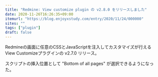 ```yaml
---
title: "Redmine: View customize plugin の v2.8.0 をリリースしました"
date: 2020-11-26T16:26:35+09:00
itemurl: "https://blog.enjoyxstudy.com/entry/2020/11/24/000000"
sites: ""
tags: ["plugin"]
draft: false
---
```


Redmineの画面に任意のCSSとJavaScriptを注入してカスタマイズが行えるView Customizeプラグインの v2.7.0 リリース。

スクリプトの挿入位置として "Bottom of all pages" が選択できるようになった。
